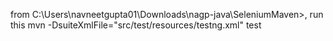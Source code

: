 from C:\Users\navneetgupta01\Downloads\nagp-java\SeleniumMaven>, run this
mvn -DsuiteXmlFile="src/test/resources/testng.xml" test


